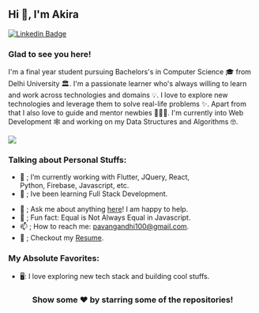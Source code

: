 ## Hi 👋, I'm Akira

[![Linkedin Badge](https://img.shields.io/badge/-LinkedIn-0e76a8?style=flat-square&logo=Linkedin&logoColor=white)](https://www.linkedin.com/in/akira-mizoguchi-a0583a16b)

### Glad to see you here!

I'm a final year student pursuing Bachelors's in Computer Science 🎓 from Delhi University 🏛. I'm a passionate learner who's always willing to learn and work across technologies and domains 💡. I love to explore new technologies and leverage them to solve real-life problems ✨. Apart from that I also love to guide and mentor newbies 👨🏻‍💻. I'm currently into Web Development 🕸️ and working on my Data Structures and Algorithms 🤓.


[![](https://gitwar.herokuapp.com/badge?username=iampavangandhi&label=Gitwar%20Profile%20Score&style=for-the-badge&color=0088cc)](https://gitwar.herokuapp.com/)

<!-- <img align="right" height="250" width="375" alt="" src="" /> -->

### Talking about Personal Stuffs:

- 📗 ; I’m currently working with Flutter, JQuery, React, <br /> Python, Firebase, Javascript, etc.
- 🚀 ; Ive been learning Full Stack Development.
<!-- - 👨🏻‍💻 ; Most of my projects are available on [Github](). -->
- 💬 ; Ask me about anything [here](https://github.com/iampavangandhi/iampavangandhi/issues/2)! I am happy to help.
- 👾 ; Fun fact: Equal is Not Always Equal in Javascript.
- 📫 ; How to reach me: pavangandhi100@gmail.com.
- 📝 ; Checkout my [Resume](https://github.com/iampavangandhi/iampavangandhi/blob/master/resume.pdf).

### My Absolute Favorites:

- 🖥:  I love exploring new tech stack and building cool stuffs.


<div align="center">

### Show some ❤️ by starring some of the repositories!

</div>
